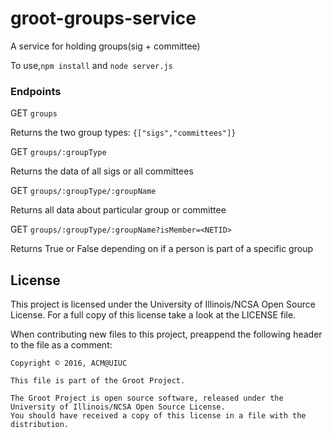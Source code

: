 # groot-groups-service
A service for holding groups(sig + committee)

To use,``` npm install ``` and ```node server.js```

### Endpoints

GET `groups`

  Returns the two group types: `{["sigs","committees"]}`

GET `groups/:groupType`
  
  Returns the data of all sigs or all committees

GET `groups/:groupType/:groupName`

  Returns all data about particular group or committee

GET `groups/:groupType/:groupName?isMember=<NETID>`

  Returns True or False depending on if a person is part of a specific group

## License

This project is licensed under the University of Illinois/NCSA Open Source License. For a full copy of this license take a look at the LICENSE file. 

When contributing new files to this project, preappend the following header to the file as a comment: 

```
Copyright © 2016, ACM@UIUC

This file is part of the Groot Project.  
 
The Groot Project is open source software, released under the University of Illinois/NCSA Open Source License. 
You should have received a copy of this license in a file with the distribution.
```
